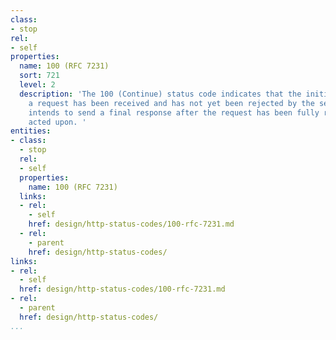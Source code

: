 ```yaml
---
class:
- stop
rel:
- self
properties:
  name: 100 (RFC 7231)
  sort: 721
  level: 2
  description: 'The 100 (Continue) status code indicates that the initial part of
    a request has been received and has not yet been rejected by the server. The server
    intends to send a final response after the request has been fully received and
    acted upon. '
entities:
- class:
  - stop
  rel:
  - self
  properties:
    name: 100 (RFC 7231)
  links:
  - rel:
    - self
    href: design/http-status-codes/100-rfc-7231.md
  - rel:
    - parent
    href: design/http-status-codes/
links:
- rel:
  - self
  href: design/http-status-codes/100-rfc-7231.md
- rel:
  - parent
  href: design/http-status-codes/
...
```

